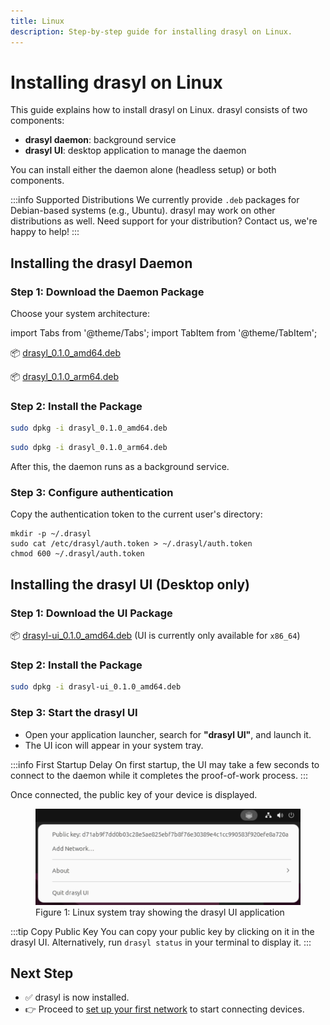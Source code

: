 ```yaml
---
title: Linux
description: Step-by-step guide for installing drasyl on Linux.
---
```


# Installing drasyl on Linux

This guide explains how to install drasyl on Linux. drasyl consists of two components:

* **drasyl daemon**: background service
* **drasyl UI**: desktop application to manage the daemon

You can install either the daemon alone (headless setup) or both components.

:::info Supported Distributions
We currently provide `.deb` packages for Debian-based systems (e.g., Ubuntu). drasyl may work on other distributions as well.
Need support for your distribution? Contact us, we're happy to help!
:::

## Installing the drasyl Daemon

### Step 1: Download the Daemon Package

Choose your system architecture:

import Tabs from '@theme/Tabs';
import TabItem from '@theme/TabItem';

<Tabs>
  <TabItem value="amd64" label="x86_64" default>

📦 [drasyl_0.1.0_amd64.deb](https://download.drasyl.org/binaries/0.1.0/linux-amd64/drasyl_0.1.0_amd64.deb)

  </TabItem>
  <TabItem value="arm64" label="ARM64">

📦 [drasyl_0.1.0_arm64.deb](https://download.drasyl.org/binaries/0.1.0/linux-amd64/drasyl_0.1.0_arm64.deb)

  </TabItem>
</Tabs>

### Step 2: Install the Package

<Tabs>
  <TabItem value="amd64" label="x86_64" default>

```bash
sudo dpkg -i drasyl_0.1.0_amd64.deb
```

  </TabItem>
  <TabItem value="arm64" label="ARM64">

```bash
sudo dpkg -i drasyl_0.1.0_arm64.deb
```

  </TabItem>
</Tabs>

After this, the daemon runs as a background service.

### Step 3: Configure authentication

Copy the authentication token to the current user's directory:
   
```
mkdir -p ~/.drasyl
sudo cat /etc/drasyl/auth.token > ~/.drasyl/auth.token
chmod 600 ~/.drasyl/auth.token
```

## Installing the drasyl UI (Desktop only)

### Step 1: Download the UI Package

<Tabs>
  <TabItem value="amd64" label="x86_64" default>

📦 [drasyl-ui_0.1.0_amd64.deb](https://download.drasyl.org/binaries/0.1.0/linux-amd64/drasyl-ui_0.1.0_amd64.deb) (UI is currently only available for `x86_64`)

  </TabItem>
</Tabs>

### Step 2: Install the Package

<Tabs>
  <TabItem value="amd64" label="x86_64" default>

   ```bash
   sudo dpkg -i drasyl-ui_0.1.0_amd64.deb
   ```

  </TabItem>
</Tabs>

### Step 3: Start the drasyl UI

* Open your application launcher, search for **"drasyl UI"**, and launch it.
* The UI icon will appear in your system tray.

:::info First Startup Delay
On first startup, the UI may take a few seconds to connect to the daemon while it completes the proof-of-work process.
:::

Once connected, the public key of your device is displayed.

<figure style={{ textAlign: 'center' }}>
  <img
    src="/img/linux-systray.png"
    alt="Linux system tray showing the drasyl UI application"
    style={{
      maxWidth: '600px',
      width: '100%',
      borderRadius: '8px',
      boxShadow: '0 4px 16px rgba(0, 0, 0, 0.15)',
      margin: '1rem auto'
    }}
  />
  <figcaption style={{ textAlign: 'center', color: '#666' }}>
    Figure 1: Linux system tray showing the drasyl UI application
  </figcaption>
</figure>

:::tip Copy Public Key
You can copy your public key by clicking on it in the drasyl UI.
Alternatively, run `drasyl status` in your terminal to display it.
:::

## Next Step

* ✅ drasyl is now installed.
* 👉 Proceed to [set up your first network](../first-network.mdx) to start connecting devices.